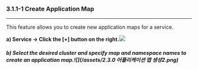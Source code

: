 ### 3.1.1-1 Create Application Map

---

This feature allows you to create new application maps for a service.

**a\) Service  **→** Click the [+] button on the right.**![](/assets/2.5_ko_service_appmap_02.png)

##### b\) Select the desired cluster and specify map and namespace names to create an application map.![](/assets/2.3.0 어플리케이션 맵 생성2.png)



